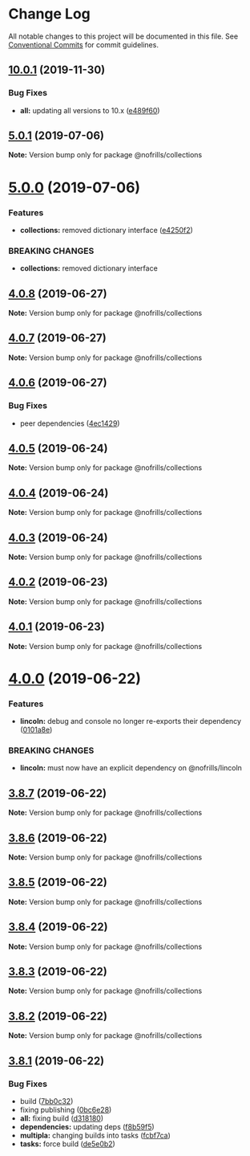 # Change Log

All notable changes to this project will be documented in this file.
See [Conventional Commits](https://conventionalcommits.org) for commit guidelines.

## [10.0.1](https://github.com/nativecode-dev/nofrills/compare/@nofrills/collections@5.0.1...@nofrills/collections@10.0.1) (2019-11-30)


### Bug Fixes

* **all:** updating all versions to 10.x ([e489f60](https://github.com/nativecode-dev/nofrills/commit/e489f60))





## [5.0.1](https://github.com/nativecode-dev/nofrills/compare/@nofrills/collections@4.0.7...@nofrills/collections@5.0.1) (2019-07-06)

**Note:** Version bump only for package @nofrills/collections





# [5.0.0](https://github.com/nativecode-dev/nofrills/compare/@nofrills/collections@4.0.8...@nofrills/collections@5.0.0) (2019-07-06)


### Features

* **collections:** removed dictionary interface ([e4250f2](https://github.com/nativecode-dev/nofrills/commit/e4250f2))


### BREAKING CHANGES

* **collections:** removed dictionary interface





## [4.0.8](https://github.com/nativecode-dev/nofrills/compare/@nofrills/collections@4.0.7...@nofrills/collections@4.0.8) (2019-06-27)

**Note:** Version bump only for package @nofrills/collections





## [4.0.7](https://github.com/nativecode-dev/nofrills/compare/@nofrills/collections@4.0.4...@nofrills/collections@4.0.7) (2019-06-27)

**Note:** Version bump only for package @nofrills/collections





## [4.0.6](https://github.com/nativecode-dev/nofrills/compare/@nofrills/collections@4.0.5...@nofrills/collections@4.0.6) (2019-06-27)


### Bug Fixes

* peer dependencies ([4ec1429](https://github.com/nativecode-dev/nofrills/commit/4ec1429))





## [4.0.5](https://github.com/nativecode-dev/nofrills/compare/@nofrills/collections@4.0.4...@nofrills/collections@4.0.5) (2019-06-24)

**Note:** Version bump only for package @nofrills/collections





## [4.0.4](https://github.com/nativecode-dev/nofrills/compare/@nofrills/collections@4.0.1...@nofrills/collections@4.0.4) (2019-06-24)

**Note:** Version bump only for package @nofrills/collections





## [4.0.3](https://github.com/nativecode-dev/nofrills/compare/@nofrills/collections@4.0.2...@nofrills/collections@4.0.3) (2019-06-24)

**Note:** Version bump only for package @nofrills/collections





## [4.0.2](https://github.com/nativecode-dev/nofrills/compare/@nofrills/collections@4.0.1...@nofrills/collections@4.0.2) (2019-06-23)

**Note:** Version bump only for package @nofrills/collections





## [4.0.1](https://github.com/nativecode-dev/nofrills/compare/@nofrills/collections@3.8.5...@nofrills/collections@4.0.1) (2019-06-23)

**Note:** Version bump only for package @nofrills/collections





# [4.0.0](https://github.com/nativecode-dev/nofrills/compare/@nofrills/collections@3.8.7...@nofrills/collections@4.0.0) (2019-06-22)


### Features

* **lincoln:** debug and console no longer re-exports their dependency ([0101a8e](https://github.com/nativecode-dev/nofrills/commit/0101a8e))


### BREAKING CHANGES

* **lincoln:** must now have an explicit dependency on @nofrills/lincoln





## [3.8.7](https://github.com/nativecode-dev/nofrills/compare/@nofrills/collections@3.8.6...@nofrills/collections@3.8.7) (2019-06-22)

**Note:** Version bump only for package @nofrills/collections





## [3.8.6](https://github.com/nativecode-dev/nofrills/compare/@nofrills/collections@3.8.5...@nofrills/collections@3.8.6) (2019-06-22)

**Note:** Version bump only for package @nofrills/collections





## [3.8.5](https://github.com/nativecode-dev/nofrills/compare/@nofrills/collections@3.8.2...@nofrills/collections@3.8.5) (2019-06-22)

**Note:** Version bump only for package @nofrills/collections





## [3.8.4](https://github.com/nativecode-dev/nofrills/compare/@nofrills/collections@3.8.3...@nofrills/collections@3.8.4) (2019-06-22)

**Note:** Version bump only for package @nofrills/collections





## [3.8.3](https://github.com/nativecode-dev/nofrills/compare/@nofrills/collections@3.8.2...@nofrills/collections@3.8.3) (2019-06-22)

**Note:** Version bump only for package @nofrills/collections





## [3.8.2](https://github.com/nativecode-dev/nofrills/compare/@nofrills/collections@3.8.1...@nofrills/collections@3.8.2) (2019-06-22)

**Note:** Version bump only for package @nofrills/collections





## [3.8.1](https://github.com/nativecode-dev/nofrills/compare/@nofrills/collections@3.8.0...@nofrills/collections@3.8.1) (2019-06-22)


### Bug Fixes

* build ([7bb0c32](https://github.com/nativecode-dev/nofrills/commit/7bb0c32))
* fixing publishing ([0bc6e28](https://github.com/nativecode-dev/nofrills/commit/0bc6e28))
* **all:** fixing build ([d318180](https://github.com/nativecode-dev/nofrills/commit/d318180))
* **dependencies:** updating deps ([f8b59f5](https://github.com/nativecode-dev/nofrills/commit/f8b59f5))
* **multipla:** changing builds into tasks ([fcbf7ca](https://github.com/nativecode-dev/nofrills/commit/fcbf7ca))
* **tasks:** force build ([de5e0b2](https://github.com/nativecode-dev/nofrills/commit/de5e0b2))
